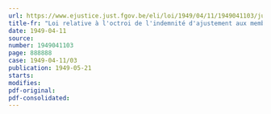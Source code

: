 ```yaml
---
url: https://www.ejustice.just.fgov.be/eli/loi/1949/04/11/1949041103/justel
title-fr: "Loi relative à l'octroi de l'indemnité d'ajustement aux membres du personnel enseignant des écoles primaires et gardiennes soumises au régime de la loi organique, de l'enseignement primaire"
date: 1949-04-11
source:
number: 1949041103
page: 888888
case: 1949-04-11/03
publication: 1949-05-21
starts:
modifies:
pdf-original:
pdf-consolidated:
---
```



